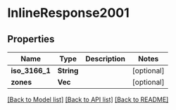 # InlineResponse2001

## Properties

Name | Type | Description | Notes
------------ | ------------- | ------------- | -------------
**iso_3166_1** | **String** |  | [optional] 
**zones** | **Vec<String>** |  | [optional] 

[[Back to Model list]](../README.md#documentation-for-models) [[Back to API list]](../README.md#documentation-for-api-endpoints) [[Back to README]](../README.md)


